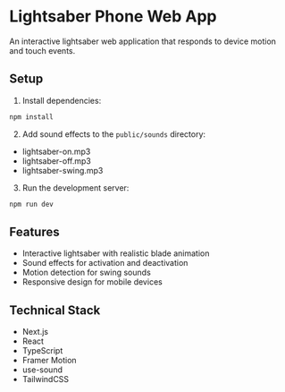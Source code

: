 # Lightsaber Phone Web App

An interactive lightsaber web application that responds to device motion and touch events.

## Setup

1. Install dependencies:

```bash
npm install
```

2. Add sound effects to the `public/sounds` directory:

- lightsaber-on.mp3
- lightsaber-off.mp3
- lightsaber-swing.mp3

3. Run the development server:

```bash
npm run dev
```

## Features

- Interactive lightsaber with realistic blade animation
- Sound effects for activation and deactivation
- Motion detection for swing sounds
- Responsive design for mobile devices

## Technical Stack

- Next.js
- React
- TypeScript
- Framer Motion
- use-sound
- TailwindCSS
